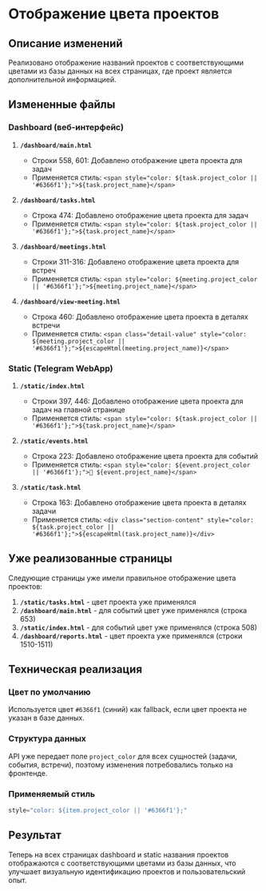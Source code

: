 # Отображение цвета проектов

## Описание изменений

Реализовано отображение названий проектов с соответствующими цветами из базы данных на всех страницах, где проект является дополнительной информацией.

## Измененные файлы

### Dashboard (веб-интерфейс)

1. **`/dashboard/main.html`**
   - Строки 558, 601: Добавлено отображение цвета проекта для задач
   - Применяется стиль: `<span style="color: ${task.project_color || '#6366f1'};">${task.project_name}</span>`

2. **`/dashboard/tasks.html`**
   - Строка 474: Добавлено отображение цвета проекта для задач
   - Применяется стиль: `<span style="color: ${task.project_color || '#6366f1'};">${task.project_name}</span>`

3. **`/dashboard/meetings.html`**
   - Строки 311-316: Добавлено отображение цвета проекта для встреч
   - Применяется стиль: `<span style="color: ${meeting.project_color || '#6366f1'};">${meeting.project_name}</span>`

4. **`/dashboard/view-meeting.html`**
   - Строка 460: Добавлено отображение цвета проекта в деталях встречи
   - Применяется стиль: `<span class="detail-value" style="color: ${meeting.project_color || '#6366f1'};">${escapeHtml(meeting.project_name)}</span>`

### Static (Telegram WebApp)

1. **`/static/index.html`**
   - Строки 397, 446: Добавлено отображение цвета проекта для задач на главной странице
   - Применяется стиль: `<span style="color: ${task.project_color || '#6366f1'};">${task.project_name}</span>`

2. **`/static/events.html`**
   - Строка 223: Добавлено отображение цвета проекта для событий
   - Применяется стиль: `<span style="color: ${event.project_color || '#6366f1'};">📁 ${event.project_name}</span>`

3. **`/static/task.html`**
   - Строка 163: Добавлено отображение цвета проекта в деталях задачи
   - Применяется стиль: `<div class="section-content" style="color: ${task.project_color || '#6366f1'};">${escapeHtml(task.project_name)}</div>`

## Уже реализованные страницы

Следующие страницы уже имели правильное отображение цвета проектов:

1. **`/static/tasks.html`** - цвет проекта уже применялся
2. **`/dashboard/main.html`** - для событий цвет уже применялся (строка 653)
3. **`/static/index.html`** - для событий цвет уже применялся (строка 508)
4. **`/dashboard/reports.html`** - цвет проекта уже применялся (строки 1510-1511)

## Техническая реализация

### Цвет по умолчанию
Используется цвет `#6366f1` (синий) как fallback, если цвет проекта не указан в базе данных.

### Структура данных
API уже передает поле `project_color` для всех сущностей (задачи, события, встречи), поэтому изменения потребовались только на фронтенде.

### Применяемый стиль
```javascript
style="color: ${item.project_color || '#6366f1'};"
```

## Результат

Теперь на всех страницах dashboard и static названия проектов отображаются с соответствующими цветами из базы данных, что улучшает визуальную идентификацию проектов и пользовательский опыт.